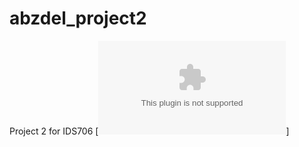 # abzdel_project2
Project 2 for IDS706
[![Docker test with Github Actions](https://github.com/nogibjj/csv_to_json/blob/main/.github/workflows/docker-image.yml/badge.csv)]
